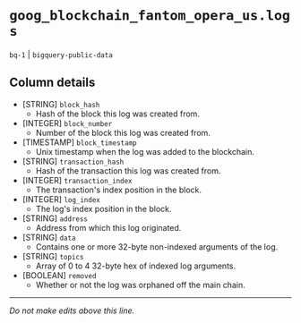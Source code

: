 # `goog_blockchain_fantom_opera_us.logs`
`bq-1` | `bigquery-public-data`

## Column details
* [STRING]    `block_hash`
  - Hash of the block this log was created from.
* [INTEGER]   `block_number`
  - Number of the block this log was created from.
* [TIMESTAMP] `block_timestamp`
  - Unix timestamp when the log was added to the blockchain.
* [STRING]    `transaction_hash`
  - Hash of the transaction this log was created from.
* [INTEGER]   `transaction_index`
  - The transaction's index position in the block.
* [INTEGER]   `log_index`
  - The log's index position in the block.
* [STRING]    `address`
  - Address from which this log originated.
* [STRING]    `data`
  - Contains one or more 32-byte non-indexed arguments of the log.
* [STRING]    `topics`
  - Array of 0 to 4 32-byte hex of indexed log arguments.
* [BOOLEAN]   `removed`
  - Whether or not the log was orphaned off the main chain.

-------------------------------------------------------------------------------
*Do not make edits above this line.*
